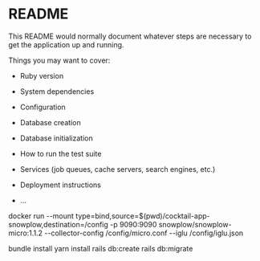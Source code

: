 # README

This README would normally document whatever steps are necessary to get the
application up and running.

Things you may want to cover:

* Ruby version

* System dependencies

* Configuration

* Database creation

* Database initialization

* How to run the test suite

* Services (job queues, cache servers, search engines, etc.)

* Deployment instructions

* ...

 docker run --mount type=bind,source=$(pwd)/cocktail-app-snowplow,destination=/config -p 9090:9090 snowplow/snowplow-micro:1.1.2 --collector-config /config/micro.conf --iglu /config/iglu.json

bundle install
yarn install
rails db:create
rails db:migrate
